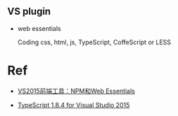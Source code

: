 ## VS plugin

+ web essentials

  Coding css, html, js, TypeScript, CoffeScript or LESS
  
 
# Ref

+ [VS2015前端工具：NPM和Web Essentials](http://www.mamicode.com/info-detail-505300.html)

+ [TypeScript 1.8.4 for Visual Studio 2015](https://visualstudiogallery.msdn.microsoft.com/418d1f01-e58c-453a-a7d0-8381b562d499)